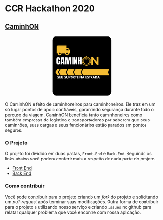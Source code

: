 # CCR Hackathon 2020
## [CaminhON](https://caminhon.netlify.app/)
<p align="center">
  <img width="200px" height="200px" src="https://github.com/ViniciusALS/CCR-Hackthon/blob/master/.github/logo-oficial.png">
</p>

O CaminhON e feito de caminhoneiros para caminhoneiros. Ele traz em um só lugar pontos de apoio confiáveis, garantindo segurança durante todo o percuso da viagem. CaminhON beneficia tanto caminhoneiros como também empresas de logística e transportadoras por saberem que seus caminhões, suas cargas e seus funcionários estão parados em pontos seguros.


### O Projeto

O projeto foi dividido em duas pastas, `Front-End` e `Back-End`. Seguindo os links abaixo você poderá conferir mais a respeito de cada parte do projeto.

- [Front End](./Front-End)
- [Back End](./.github/back-end.md)


### Como contribuir

Você pode contribuir para o projeto criando um _fork_ do projeto e solicitando um _pull-request_ após terminar suas modificações. Outra forma de contribuir para o projeto e utilizando nosso serviço e criando `issues` no github para relatar qualquer problema que você encontre com nossa aplicação.